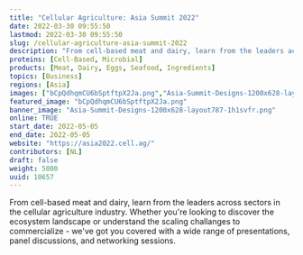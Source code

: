 ```yaml
---
title: "Cellular Agriculture: Asia Summit 2022"
date: 2022-03-30 09:55:50
lastmod: 2022-03-30 09:55:50
slug: /cellular-agriculture-asia-summit-2022
description: "From cell-based meat and dairy, learn from the leaders across sectors in the cellular agriculture industry. Whether you're looking to discover the ecosystem landscape or understand the scaling challanges to commercialize - we've got you covered with a wide range of presentations, panel discussions, and networking sessions."
proteins: [Cell-Based, Microbial]
products: [Meat, Dairy, Eggs, Seafood, Ingredients]
topics: [Business]
regions: [Asia]
images: ["bCpQdhqmCU6bSptftpX2Ja.png","Asia-Summit-Designs-1200x628-layout787-1h1svfr.png"]
featured_image: "bCpQdhqmCU6bSptftpX2Ja.png"
banner_image: "Asia-Summit-Designs-1200x628-layout787-1h1svfr.png"
online: TRUE
start_date: 2022-05-05
end_date: 2022-05-05
website: "https://asia2022.cell.ag/"
contributors: [NL]
draft: false
weight: 5000
uuid: 10657
---
```

From cell-based meat and dairy, learn from the leaders across sectors in
the cellular agriculture industry. Whether you\'re looking to discover
the ecosystem landscape or understand the scaling challanges to
commercialize - we\'ve got you covered with a wide range of
presentations, panel discussions, and networking sessions.
